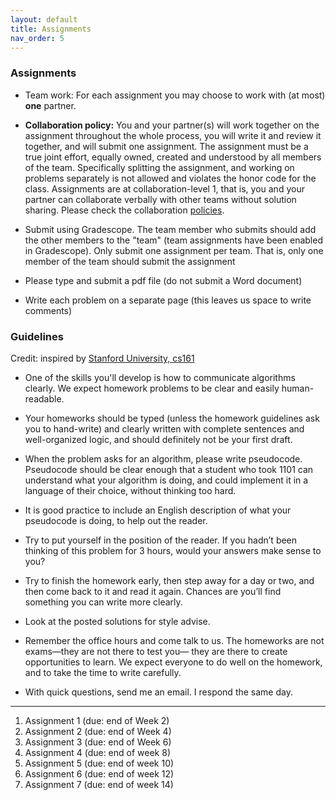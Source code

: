```yaml
---
layout: default 
title: Assignments 
nav_order: 5
---
```



### Assignments 


* Team work: For each assignment you may choose to work with (at most) __one__ partner. 

* __Collaboration policy:__ You and your partner(s) will work together on the assignment throughout the whole process, you will write it and review it together, and will submit one assignment. The assignment must be a true joint effort, equally owned, created and understood by all members of the team. Specifically splitting the assignment, and working on problems separately is not allowed and violates the honor code for the class. Assignments are at collaboration-level 1, that is, you and your partner can collaborate verbally with other teams without solution sharing.  Please check the collaboration [policies](policies.md).

* Submit using Gradescope. The team member who submits should add the other members to the "team" (team assignments have been enabled in Gradescope). Only submit one assignment per team. That is, only one member of the team should submit the assignment

* Please type and submit a pdf file (do not submit a Word document)

* Write each problem on a separate page (this leaves us space to write comments)


### Guidelines  

Credit:  inspired by [Stanford University, cs161](http://www-leland.stanford.edu/class/cs161/homework.html)

* One of the skills you'll develop is how to communicate algorithms clearly. We expect  homework problems to be clear and easily human-readable.  

* Your homeworks should  be typed (unless the homework guidelines ask you to hand-write) and clearly written with complete sentences and well-organized logic, and should definitely not be your first draft.

* When the problem asks for an algorithm,  please write pseudocode.  Pseudocode should be clear enough that a student who took 1101 can understand what your algorithm is doing, and could implement it in a language of their choice, without thinking too hard. 

* It is good practice to include an English description of what your pseudocode is doing, to help out the reader. 

* Try to put yourself in the position of the reader. If you hadn’t been thinking of this problem for 3 hours, would your answers make sense to you? 

* Try to finish the homework early, then step away for a day or two, and then come back to it and read it again. Chances are you’ll find something you can write more clearly. 

* Look at the posted solutions for style advise. 

* Remember the office hours and come talk to us. The homeworks are not exams—they are not there to test you— they are there to create opportunities to learn. We expect everyone to do well on the homework, and to take the time to write carefully. 

* With quick questions, send me an email.  I respond the same day. 


***

1. Assignment 1 (due: end of Week 2) 
2. Assignment 2 (due: end of Week 4) 
3. Assignment 3 (due: end of Week 6) 
4. Assignment 4 (due: end of week 8) 
5. Assignment 5 (due: end of week 10) 
6. Assignment 6 (due: end of week 12) 
7. Assignment 7 (due: end of week 14) 


